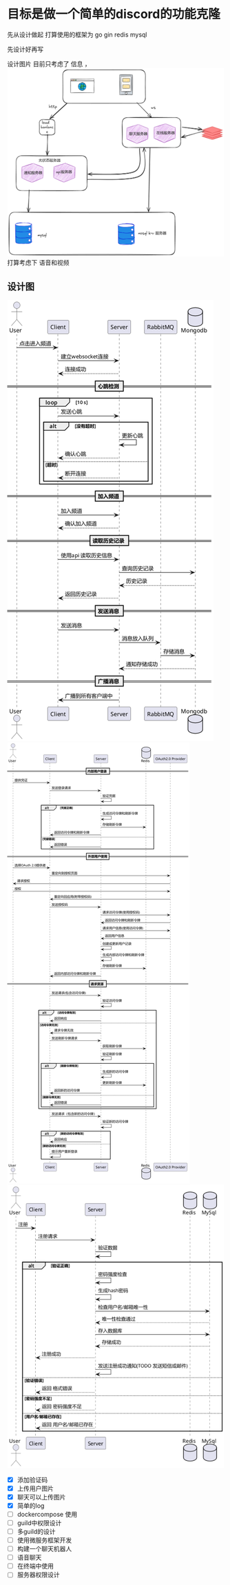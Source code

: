 
# 目标是做一个简单的discord的功能克隆


先从设计做起
打算使用的框架为 go gin redis mysql

先设计好再写

设计图片 目前只考虑了 信息 ，
![设计图片1](./img/设计图片1.png)
打算考虑下 语音和视频

## 设计图
![](./img/聊天.png)
![](./img/登录图.png)
![](./img/注册图.png)

- [x] 添加验证码
- [x] 上传用户图片
- [x] 聊天可以上传图片
- [x] 简单的log
- [ ] dockercompose 使用
- [ ] guild中权限设计
- [ ] 多guild的设计
- [ ] 使用微服务框架开发
- [ ] 构建一个聊天机器人
- [ ] 语音聊天
- [ ] 在终端中使用
- [ ] 服务器权限设计
